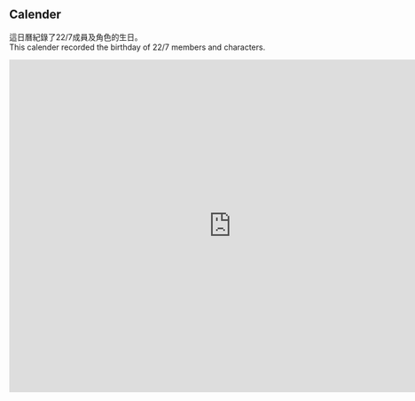 ## Calender

這日曆紀錄了22/7成員及角色的生日。  
This calender recorded the birthday of 22/7 members and characters.

<iframe src="https://calendar.google.com/calendar/embed?src=5s2234biujv468mptr64s0pjsc%40group.calendar.google.com&ctz=Asia%2FHong_Kong" style="border: 0" width="800" height="600" frameborder="0" scrolling="no"></iframe>
